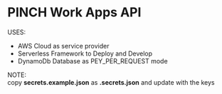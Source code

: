 # PINCH Work Apps API

USES:
- AWS Cloud as service provider
- Serverless Framework to Deploy and Develop
- DynamoDb Database as PEY_PER_REQUEST mode

NOTE:   
copy **secrets.example.json** as **.secrets.json** and update with the keys

